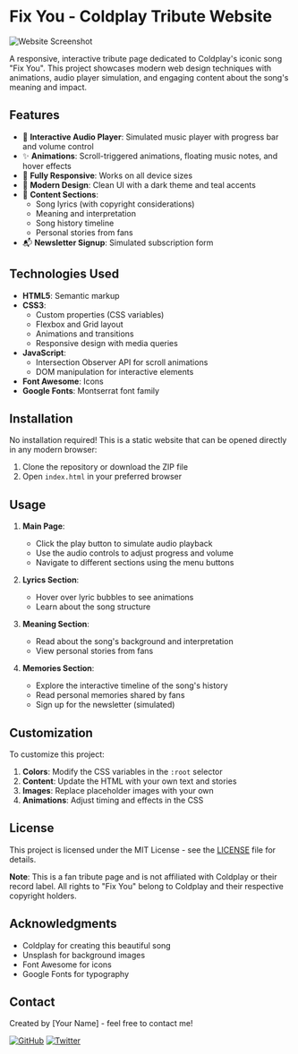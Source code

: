 # Fix You - Coldplay Tribute Website

![Website Screenshot](https://i.imgur.com/JX9Z3xO.png)

A responsive, interactive tribute page dedicated to Coldplay's iconic song "Fix You". This project showcases modern web design techniques with animations, audio player simulation, and engaging content about the song's meaning and impact.

## Features

- 🎵 **Interactive Audio Player**: Simulated music player with progress bar and volume control
- ✨ **Animations**: Scroll-triggered animations, floating music notes, and hover effects
- 📱 **Fully Responsive**: Works on all device sizes
- 🎨 **Modern Design**: Clean UI with a dark theme and teal accents
- 📜 **Content Sections**:
  - Song lyrics (with copyright considerations)
  - Meaning and interpretation
  - Song history timeline
  - Personal stories from fans
- 📬 **Newsletter Signup**: Simulated subscription form

## Technologies Used

- **HTML5**: Semantic markup
- **CSS3**: 
  - Custom properties (CSS variables)
  - Flexbox and Grid layout
  - Animations and transitions
  - Responsive design with media queries
- **JavaScript**:
  - Intersection Observer API for scroll animations
  - DOM manipulation for interactive elements
- **Font Awesome**: Icons
- **Google Fonts**: Montserrat font family

## Installation

No installation required! This is a static website that can be opened directly in any modern browser:

1. Clone the repository or download the ZIP file
2. Open `index.html` in your preferred browser

## Usage

1. **Main Page**: 
   - Click the play button to simulate audio playback
   - Use the audio controls to adjust progress and volume
   - Navigate to different sections using the menu buttons

2. **Lyrics Section**:
   - Hover over lyric bubbles to see animations
   - Learn about the song structure

3. **Meaning Section**:
   - Read about the song's background and interpretation
   - View personal stories from fans

4. **Memories Section**:
   - Explore the interactive timeline of the song's history
   - Read personal memories shared by fans
   - Sign up for the newsletter (simulated)


## Customization

To customize this project:

1. **Colors**: Modify the CSS variables in the `:root` selector
2. **Content**: Update the HTML with your own text and stories
3. **Images**: Replace placeholder images with your own
4. **Animations**: Adjust timing and effects in the CSS

## License

This project is licensed under the MIT License - see the [LICENSE](LICENSE) file for details.

**Note**: This is a fan tribute page and is not affiliated with Coldplay or their record label. All rights to "Fix You" belong to Coldplay and their respective copyright holders.

## Acknowledgments

- Coldplay for creating this beautiful song
- Unsplash for background images
- Font Awesome for icons
- Google Fonts for typography

## Contact

Created by [Your Name] - feel free to contact me!

[![GitHub](https://img.shields.io/badge/GitHub-100000?style=for-the-badge&logo=github&logoColor=white)](https://github.com/NickiMash17)
[![Twitter](https://img.shields.io/badge/Twitter-1DA1F2?style=for-the-badge&logo=twitter&logoColor=white)](https://twitter.com/m_neyi)

